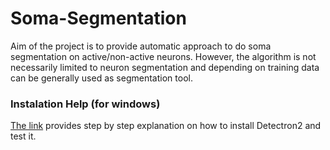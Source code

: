 # Soma-Segmentation
Aim of the project is to provide automatic approach to do soma segmentation on active/non-active neurons. However, the algorithm is not necessarily limited to neuron segmentation and depending on training data can be generally used as segmentation tool. 

### Instalation Help (for windows)

[The link](https://dgmaxime.medium.com/how-to-easily-install-detectron2-on-windows-10-39186139101c) provides step by step explanation on how to install Detectron2 and test it.

